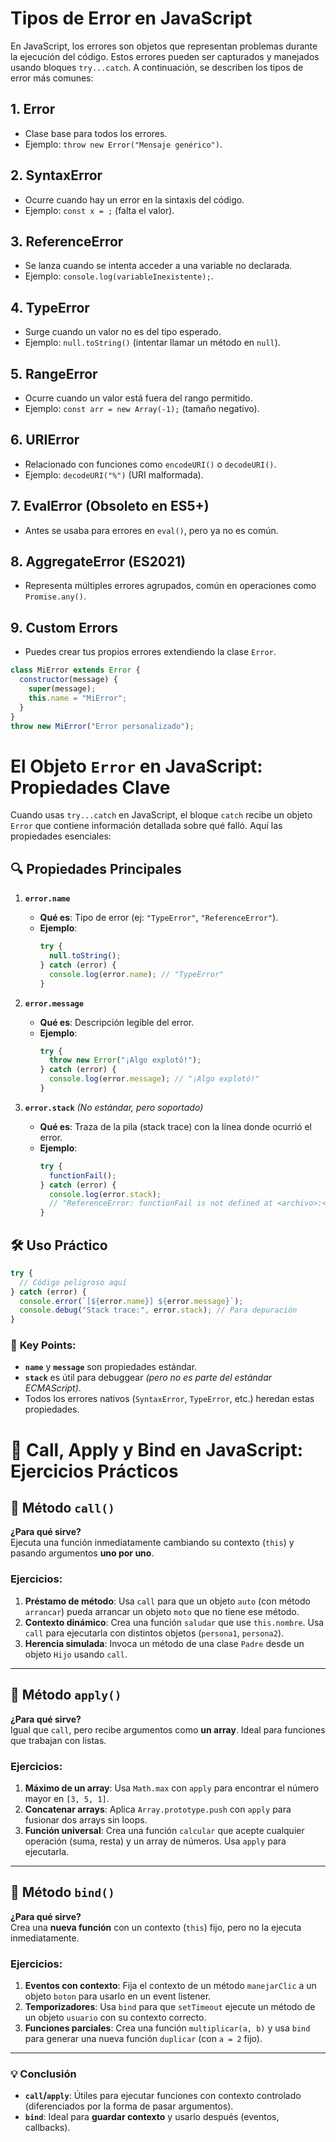 # Tipos de Error en JavaScript

En JavaScript, los errores son objetos que representan problemas durante la ejecución del código. Estos errores pueden ser capturados y manejados usando bloques `try...catch`. A continuación, se describen los tipos de error más comunes:

## 1. **Error**

- Clase base para todos los errores.
- Ejemplo: `throw new Error("Mensaje genérico")`.

## 2. **SyntaxError**

- Ocurre cuando hay un error en la sintaxis del código.
- Ejemplo: `const x = ;` (falta el valor).

## 3. **ReferenceError**

- Se lanza cuando se intenta acceder a una variable no declarada.
- Ejemplo: `console.log(variableInexistente);`.

## 4. **TypeError**

- Surge cuando un valor no es del tipo esperado.
- Ejemplo: `null.toString()` (intentar llamar un método en `null`).

## 5. **RangeError**

- Ocurre cuando un valor está fuera del rango permitido.
- Ejemplo: `const arr = new Array(-1);` (tamaño negativo).

## 6. **URIError**

- Relacionado con funciones como `encodeURI()` o `decodeURI()`.
- Ejemplo: `decodeURI("%")` (URI malformada).

## 7. **EvalError** (Obsoleto en ES5+)

- Antes se usaba para errores en `eval()`, pero ya no es común.

## 8. **AggregateError** (ES2021)

- Representa múltiples errores agrupados, común en operaciones como `Promise.any()`.

## 9. **Custom Errors**

- Puedes crear tus propios errores extendiendo la clase `Error`.

```javascript
class MiError extends Error {
  constructor(message) {
    super(message);
    this.name = "MiError";
  }
}
throw new MiError("Error personalizado");
```

# El Objeto `Error` en JavaScript: Propiedades Clave

Cuando usas `try...catch` en JavaScript, el bloque `catch` recibe un objeto `Error` que contiene información detallada sobre qué falló. Aquí las propiedades esenciales:

## 🔍 Propiedades Principales

1. **`error.name`**

   - **Qué es**: Tipo de error (ej: `"TypeError"`, `"ReferenceError"`).
   - **Ejemplo**:
     ```javascript
     try {
       null.toString();
     } catch (error) {
       console.log(error.name); // "TypeError"
     }
     ```

2. **`error.message`**

   - **Qué es**: Descripción legible del error.
   - **Ejemplo**:
     ```javascript
     try {
       throw new Error("¡Algo explotó!");
     } catch (error) {
       console.log(error.message); // "¡Algo explotó!"
     }
     ```

3. **`error.stack`** _(No estándar, pero soportado)_
   - **Qué es**: Traza de la pila (stack trace) con la línea donde ocurrió el error.
   - **Ejemplo**:
     ```javascript
     try {
       functionFail();
     } catch (error) {
       console.log(error.stack);
       // "ReferenceError: functionFail is not defined at <archivo>:<línea>"
     }
     ```

## 🛠️ Uso Práctico

```javascript
try {
  // Código peligroso aquí
} catch (error) {
  console.error(`[${error.name}] ${error.message}`);
  console.debug("Stack trace:", error.stack); // Para depuración
}
```

### 📌 **Key Points:**

- **`name`** y **`message`** son propiedades estándar.
- **`stack`** es útil para debuggear _(pero no es parte del estándar ECMAScript)_.
- Todos los errores nativos (`SyntaxError`, `TypeError`, etc.) heredan estas propiedades.

# 📌 Call, Apply y Bind en JavaScript: Ejercicios Prácticos

## 🔹 **Método `call()`**

**¿Para qué sirve?**  
Ejecuta una función inmediatamente cambiando su contexto (`this`) y pasando argumentos **uno por uno**.

### Ejercicios:

1. **Préstamo de método**: Usa `call` para que un objeto `auto` (con método `arrancar`) pueda arrancar un objeto `moto` que no tiene ese método.
2. **Contexto dinámico**: Crea una función `saludar` que use `this.nombre`. Usa `call` para ejecutarla con distintos objetos (`persona1`, `persona2`).
3. **Herencia simulada**: Invoca un método de una clase `Padre` desde un objeto `Hijo` usando `call`.

---

## 🔹 **Método `apply()`**

**¿Para qué sirve?**  
Igual que `call`, pero recibe argumentos como **un array**. Ideal para funciones que trabajan con listas.

### Ejercicios:

1. **Máximo de un array**: Usa `Math.max` con `apply` para encontrar el número mayor en `[3, 5, 1]`.
2. **Concatenar arrays**: Aplica `Array.prototype.push` con `apply` para fusionar dos arrays sin loops.
3. **Función universal**: Crea una función `calcular` que acepte cualquier operación (suma, resta) y un array de números. Usa `apply` para ejecutarla.

---

## 🔹 **Método `bind()`**

**¿Para qué sirve?**  
Crea una **nueva función** con un contexto (`this`) fijo, pero no la ejecuta inmediatamente.

### Ejercicios:

1. **Eventos con contexto**: Fija el contexto de un método `manejarClic` a un objeto `boton` para usarlo en un event listener.
2. **Temporizadores**: Usa `bind` para que `setTimeout` ejecute un método de un objeto `usuario` con su contexto correcto.
3. **Funciones parciales**: Crea una función `multiplicar(a, b)` y usa `bind` para generar una nueva función `duplicar` (con `a = 2` fijo).

---

### 💡 **Conclusión**

- **`call`/`apply`**: Útiles para ejecutar funciones con contexto controlado (diferenciados por la forma de pasar argumentos).
- **`bind`**: Ideal para **guardar contexto** y usarlo después (eventos, callbacks).
